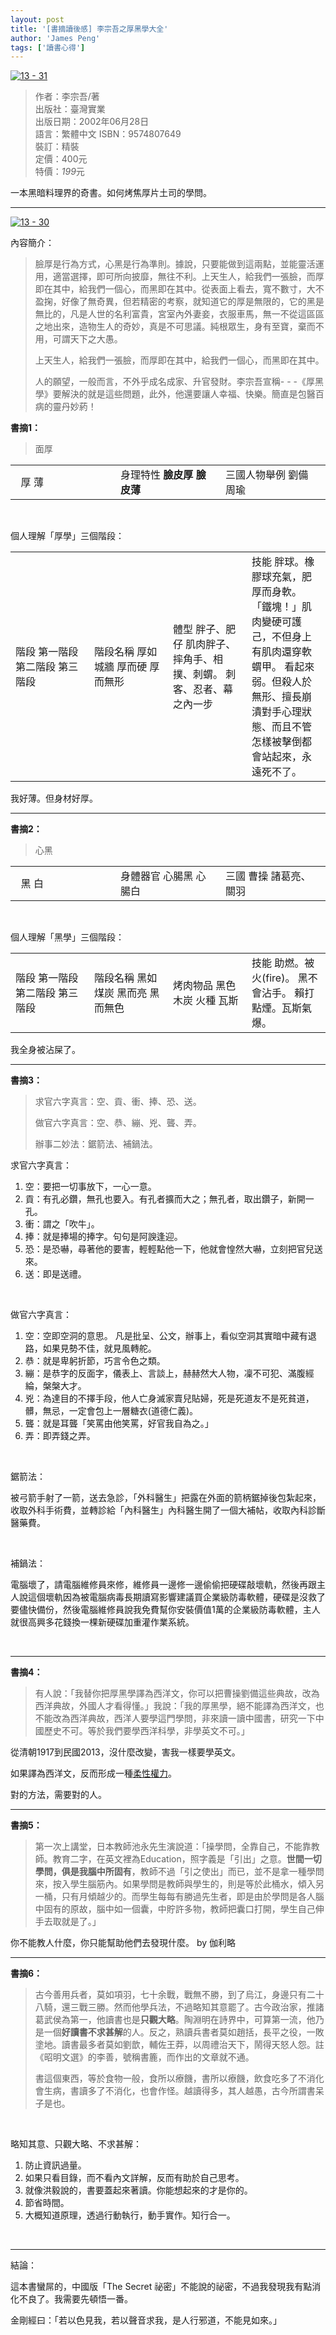 ```yaml
---
layout: post
title: '[書摘讀後感] 李宗吾之厚黑學大全'
author: 'James Peng'
tags: ['讀書心得']
---
```


[![13 -
31](http://lh4.ggpht.com/-pBq0f9eszqo/URySge0iHCI/AAAAAAAARiE/s6QUBla20vI/13%252520-%25252031%25255B6%25255D.jpg?imgmax=800 "13 - 31")](http://api.viglink.com/api/click?format=go&key=0dff9ade2d1125af6c910069b6d6e155&loc=http%3A%2F%2Fwww.jhpeng.com%2F2013%2F01%2Ftaazee-coupon-475.html&v=1&libid=1359591438427&out=http%3A%2F%2Fwww.taaze.tw%2Fapredir.html%3F125329573%2Fhttp%3A%2F%2Fwww.taaze.tw%2Fcontainer_seller_view.html%3Ft%3D11%26k%3D03%26d%3D00%26ci%3D12532957&ref=http%3A%2F%2Fwww.jhpeng.com%2F&title=JHPeng's%20Blog%EF%BC%9A%E5%98%89%E8%A8%80%E7%AF%87%E3%80%82%3A%20%E5%88%86%E4%BA%ABtaaze%E8%AE%80%E5%86%8A%E7%94%9F%E6%B4%BBE-Coupon%E9%87%91%E9%A1%8D%E5%85%B1%20475%20%E5%85%83&txt=%3Cimg%20src%3D%22http%3A%2F%2Fwww.taaze.tw%2Fimages%2Fsnd%2Fsnd_banner468X60.gif%22%3E&jsonp=vglnk_jsonp_13595914399233)

> 作者：李宗吾/著  
> 出版社：臺灣實業  
> 出版日期：2002年06月28日  
> 語言：繁體中文 ISBN：9574807649  
> 裝訂：精裝  
> 定價：400元  
> 特價：*199*元

一本黑暗料理界的奇書。如何烤焦厚片土司的學問。

* * * * *

[![13 -
30](http://lh3.ggpht.com/-GMd_6cmI-Wo/URySg79nFbI/AAAAAAAARiM/vbs0oJxaY2Y/13%252520-%25252030%25255B9%25255D.jpg?imgmax=800 "13 - 30")](http://api.viglink.com/api/click?format=go&key=0dff9ade2d1125af6c910069b6d6e155&loc=http%3A%2F%2Fwww.jhpeng.com%2F2013%2F01%2Ftaazee-coupon-475.html&v=1&libid=1359591438427&out=http%3A%2F%2Fwww.taaze.tw%2Fapredir.html%3F125329573%2Fhttp%3A%2F%2Fwww.taaze.tw%2Fcontainer_seller_view.html%3Ft%3D11%26k%3D03%26d%3D00%26ci%3D12532957&ref=http%3A%2F%2Fwww.jhpeng.com%2F&title=JHPeng's%20Blog%EF%BC%9A%E5%98%89%E8%A8%80%E7%AF%87%E3%80%82%3A%20%E5%88%86%E4%BA%ABtaaze%E8%AE%80%E5%86%8A%E7%94%9F%E6%B4%BBE-Coupon%E9%87%91%E9%A1%8D%E5%85%B1%20475%20%E5%85%83&txt=%3Cimg%20src%3D%22http%3A%2F%2Fwww.taaze.tw%2Fimages%2Fsnd%2Fsnd_banner468X60.gif%22%3E&jsonp=vglnk_jsonp_13595914399233)

內容簡介：

> 臉厚是行為方式，心黑是行為準則。據說，只要能做到這兩點，並能靈活運用，適當選擇，即可所向披靡，無往不利。上天生人，給我們一張臉，而厚即在其中，給我們一個心，而黑即在其中。從表面上看去，寬不數寸，大不盈掬，好像了無奇異，但若精密的考察，就知道它的厚是無限的，它的黑是無比的，凡是人世的名利富貴，宮室內外妻妾，衣服車馬，無一不從這區區之地出來，造物生人的奇妙，真是不可思議。純根眾生，身有至寶，棄而不用，可謂天下之大愚。
>
> 上天生人，給我們一張臉，而厚即在其中，給我們一個心，而黑即在其中。
>
> 人的願望，一般而言，不外乎成名成家、升官發財。李宗吾宣稱- -
> -《厚黑學》要解決的就是這些問題，此外，他還要讓人幸福、快樂。簡直是包醫百病的靈丹妙葯！

**書摘1：**

> 面厚

<table>
<colgroup>
<col width="33%" />
<col width="33%" />
<col width="33%" />
</colgroup>
<tbody>
<tr class="odd">
<td align="left"> 
厚
薄</td>
<td align="left">身理特性
<strong>臉皮厚</strong>
<strong>臉皮薄</strong></td>
<td align="left">三國人物舉例
劉備
周瑜</td>
</tr>
</tbody>
</table>

 

個人理解「厚學」三個階段：

<table>
<colgroup>
<col width="25%" />
<col width="25%" />
<col width="25%" />
<col width="25%" />
</colgroup>
<tbody>
<tr class="odd">
<td align="left">階段
第一階段
第二階段
第三階段</td>
<td align="left">階段名稱
厚如城牆
厚而硬
厚而無形</td>
<td align="left">體型
胖子、肥仔
肌肉胖子、摔角手、相撲、刺蝟。
刺客、忍者、幕之內一步</td>
<td align="left">技能
胖球。橡膠球充氣，肥厚而身軟。
「鐵塊！」肌肉變硬可護己，不但身上有肌肉還穿軟蝟甲。
看起來弱。但殺人於無形、擅長崩潰對手心理狀態、而且不管怎樣被擊倒都會站起來，永遠死不了。</td>
</tr>
</tbody>
</table>

我好薄。但身材好厚。

* * * * *

**書摘2：**

> 心黑

<table>
<colgroup>
<col width="33%" />
<col width="33%" />
<col width="33%" />
</colgroup>
<tbody>
<tr class="odd">
<td align="left"> 
黑
白</td>
<td align="left">身體器官
心腸黑
心腸白</td>
<td align="left">三國
曹操
諸葛亮、關羽</td>
</tr>
</tbody>
</table>

 

個人理解「黑學」三個階段：

<table>
<colgroup>
<col width="25%" />
<col width="25%" />
<col width="25%" />
<col width="25%" />
</colgroup>
<tbody>
<tr class="odd">
<td align="left">階段
第一階段
第二階段
第三階段</td>
<td align="left">階段名稱
黑如煤炭
黑而亮
黑而無色</td>
<td align="left">烤肉物品
黑色木炭
火種
瓦斯</td>
<td align="left">技能
助燃。被火(fire)。
黑不會沾手。
賴打點煙。瓦斯氣爆。</td>
</tr>
</tbody>
</table>

我全身被沾屎了。

* * * * *

**書摘3：**

> 求官六字真言：空、貢、衝、捧、恐、送。
>
> 做官六字真言：空、恭、繃、兇、聾、弄。
>
> 辦事二妙法：鋸箭法、補鍋法。

求官六字真言：

1.  空：要把一切事放下，一心一意。
2.  貢：有孔必鑽，無孔也要入。有孔者擴而大之；無孔者，取出鑽子，新開一孔。
3.  衝：謂之「吹牛」。
4.  捧：就是捧場的捧字。句句是阿諛逢迎。
5.  恐：是恐嚇，尋著他的要害，輕輕點他一下，他就會惶然大嚇，立刻把官兒送來。
6.  送：即是送禮。

 

做官六字真言：

1.  空：空即空洞的意思。
    凡是批呈、公文，辦事上，看似空洞其實暗中藏有退路，如果見勢不佳，就見風轉舵。
2.  恭：就是卑躬折節，巧言令色之類。
3.  繃：是恭字的反面字，儀表上、言談上，赫赫然大人物，凜不可犯、滿腹經綸，槃槃大才。
4.  兇：為達目的不擇手段，他人亡身滅家賣兒貼婦，死是死道友不是死貧道，髒，無忌，一定會包上一層糖衣(道德仁義)。
5.  聾：就是耳聾「笑罵由他笑罵，好官我自為之。」
6.  弄：即弄錢之弄。

 

鋸箭法：

被弓箭手射了一箭，送去急診，「外科醫生」把露在外面的箭柄鋸掉後包紮起來，收取外科手術費，並轉診給「內科醫生」內科醫生開了一個大補帖，收取內科診斷醫藥費。

 

補鍋法：

電腦壞了，請電腦維修員來修，維修員一邊修一邊偷偷把硬碟敲壞軌，然後再跟主人說這個壞軌因為被電腦病毒長期讀寫影響建議買企業級防毒軟體，硬碟是沒救了要儘快備份，然後電腦維修員說我免費幫你安裝價值1萬的企業級防毒軟體，主人就很高興多花錢換一棵新硬碟加重灌作業系統。

 

* * * * *

**書摘4：**

> 有人說：「我替你把厚黑學譯為西洋文，你可以把曹操劉備這些典故，改為西洋典故，外國人才看得懂。」我說：「我的厚黑學，絕不能譯為西洋文，也不能改為西洋典故，西洋人要學這門學問，非來讀一讀中國書，研究一下中國歷史不可。等於我們要學西洋科學，非學英文不可。」

從清朝1917到民國2013，沒什麼改變，害我一樣要學英文。

如果譯為西洋文，反而形成一種[柔性權力](http://www.jhpeng.com/2013/01/blog-post_29.html)。

對的方法，需要對的人。

* * * * *

**書摘5：**

> 第一次上講堂，日本教師池永先生演說道：「操學問，全靠自己，不能靠教師。教育二字，在英文裡為Education，照字義是「引出」之意。**世間一切學問，俱是我腦中所固有**，教師不過「引之使出」而已，並不是拿一種學問來，按入學生腦筋內。如果學問是教師與學生的，則是等於此桶水，傾入另一桶，只有月傾越少的。而學生每每有勝過先生者，即是由於學問是各人腦中固有的原故，腦中如一個囊，中貯許多物，教師把囊口打開，學生自己伸手去取就是了。」

你不能教人什麼，你只能幫助他們去發現什麼。 by 伽利略

* * * * *

**書摘6：**

> 古今善用兵者，莫如項羽，七十余戰，戰無不勝，到了烏江，身邊只有二十八騎，還三戰三勝。然而他學兵法，不過略知其意罷了。古今政治家，推諸葛武侯為第一，他讀書也是**只觀大略**。陶淵明在詩界中，可算第一流，他乃是一個**好讀書不求甚解**的人。反之，熟讀兵書者莫如趙括，長平之役，一敗塗地。讀書最多者莫如劉歆，輔佐王莽，以周禮治天下，鬧得天怒人怨。註《昭明文選》的李善，號稱書簏，而作出的文章就不通。
>
> 書這個東西，等於食物一般，食所以療饑，書所以療饑，飲食吃多了不消化會生病，書讀多了不消化，也會作怪。越讀得多，其人越愚，古今所謂書呆子是也。

 

略知其意、只觀大略、不求甚解：

1.  防止資訊過量。
2.  如果只看目錄，而不看內文詳解，反而有助於自己思考。
3.  就像洪毅說的，書要蓋起來著讀。你能想起來的才是你的。
4.  節省時間。
5.  大概知道原理，透過行動執行，動手實作。知行合一。

 

* * * * *

結論：

這本書蠻屌的，中國版「The Secret
祕密」不能說的祕密，不過我發現我有點消化不良了。我需要先頓悟一番。

金剛經曰：「若以色見我，若以聲音求我，是人行邪道，不能見如來。」

